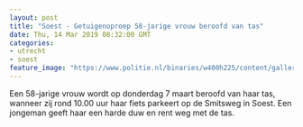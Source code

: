 ```yaml
---
layout: post
title: "Soest - Getuigenoproep 58-jarige vrouw beroofd van tas"
date: Thu, 14 Mar 2019 08:32:00 GMT
categories: 
- utrecht 
- soest 
feature_image: "https://www.politie.nl/binaries/w400h225/content/gallery/politie/stockfotos/logos/politie-embleem.jpg"
---
```


Een 58-jarige vrouw wordt op donderdag 7 maart beroofd van haar tas, wanneer zij rond 10.00 uur haar fiets parkeert op de Smitsweg in Soest. Een jongeman geeft haar een harde duw en rent weg met de tas.
